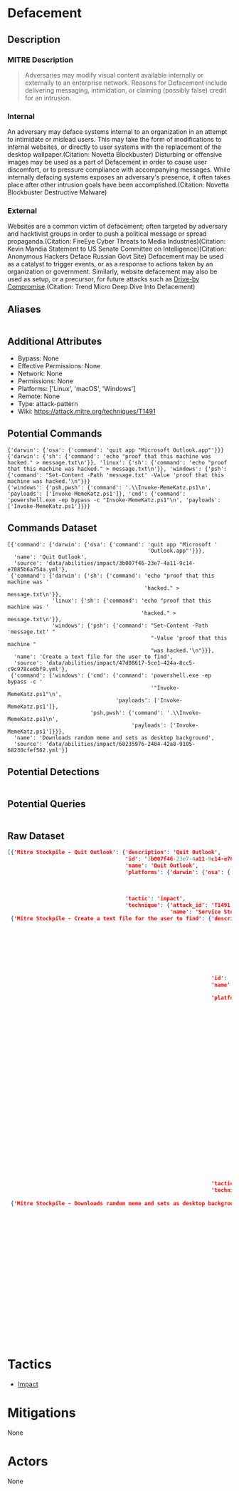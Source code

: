 
# Defacement

## Description

### MITRE Description

> Adversaries may modify visual content available internally or externally to an enterprise network. Reasons for Defacement include delivering messaging, intimidation, or claiming (possibly false) credit for an intrusion. 

### Internal
An adversary may deface systems internal to an organization in an attempt to intimidate or mislead users. This may take the form of modifications to internal websites, or directly to user systems with the replacement of the desktop wallpaper.(Citation: Novetta Blockbuster) Disturbing or offensive images may be used as a part of Defacement in order to cause user discomfort, or to pressure compliance with accompanying messages. While internally defacing systems exposes an adversary's presence, it often takes place after other intrusion goals have been accomplished.(Citation: Novetta Blockbuster Destructive Malware)

### External 
Websites are a common victim of defacement; often targeted by adversary and hacktivist groups in order to push a political message or spread propaganda.(Citation: FireEye Cyber Threats to Media Industries)(Citation: Kevin Mandia Statement to US Senate Committee on Intelligence)(Citation: Anonymous Hackers Deface Russian Govt Site) Defacement may be used as a catalyst to trigger events, or as a response to actions taken by an organization or government. Similarly, website defacement may also be used as setup, or a precursor, for future attacks such as [Drive-by Compromise](https://attack.mitre.org/techniques/T1189).(Citation: Trend Micro Deep Dive Into Defacement)


## Aliases

```

```

## Additional Attributes

* Bypass: None
* Effective Permissions: None
* Network: None
* Permissions: None
* Platforms: ['Linux', 'macOS', 'Windows']
* Remote: None
* Type: attack-pattern
* Wiki: https://attack.mitre.org/techniques/T1491

## Potential Commands

```
{'darwin': {'osa': {'command': 'quit app "Microsoft Outlook.app"'}}}
{'darwin': {'sh': {'command': 'echo "proof that this machine was hacked." > message.txt\n'}}, 'linux': {'sh': {'command': 'echo "proof that this machine was hacked." > message.txt\n'}}, 'windows': {'psh': {'command': "Set-Content -Path 'message.txt' -Value 'proof that this machine was hacked.'\n"}}}
{'windows': {'psh,pwsh': {'command': '.\\Invoke-MemeKatz.ps1\n', 'payloads': ['Invoke-MemeKatz.ps1']}, 'cmd': {'command': 'powershell.exe -ep bypass -c "Invoke-MemeKatz.ps1"\n', 'payloads': ['Invoke-MemeKatz.ps1']}}}
```

## Commands Dataset

```
[{'command': {'darwin': {'osa': {'command': 'quit app "Microsoft '
                                            'Outlook.app"'}}},
  'name': 'Quit Outlook',
  'source': 'data/abilities/impact/3b007f46-23e7-4a11-9c14-e7085b6a754a.yml'},
 {'command': {'darwin': {'sh': {'command': 'echo "proof that this machine was '
                                           'hacked." > message.txt\n'}},
              'linux': {'sh': {'command': 'echo "proof that this machine was '
                                          'hacked." > message.txt\n'}},
              'windows': {'psh': {'command': "Set-Content -Path 'message.txt' "
                                             "-Value 'proof that this machine "
                                             "was hacked.'\n"}}},
  'name': 'Create a text file for the user to find',
  'source': 'data/abilities/impact/47d08617-5ce1-424a-8cc5-c9c978ce6bf9.yml'},
 {'command': {'windows': {'cmd': {'command': 'powershell.exe -ep bypass -c '
                                             '"Invoke-MemeKatz.ps1"\n',
                                  'payloads': ['Invoke-MemeKatz.ps1']},
                          'psh,pwsh': {'command': '.\\Invoke-MemeKatz.ps1\n',
                                       'payloads': ['Invoke-MemeKatz.ps1']}}},
  'name': 'Downloads random meme and sets as desktop background',
  'source': 'data/abilities/impact/68235976-2404-42a8-9105-68230cfef562.yml'}]
```

## Potential Detections

```json

```

## Potential Queries

```json

```

## Raw Dataset

```json
[{'Mitre Stockpile - Quit Outlook': {'description': 'Quit Outlook',
                                     'id': '3b007f46-23e7-4a11-9c14-e7085b6a754a',
                                     'name': 'Quit Outlook',
                                     'platforms': {'darwin': {'osa': {'command': 'quit '
                                                                                 'app '
                                                                                 '"Microsoft '
                                                                                 'Outlook.app"'}}},
                                     'tactic': 'impact',
                                     'technique': {'attack_id': 'T1491',
                                                   'name': 'Service Stop'}}},
 {'Mitre Stockpile - Create a text file for the user to find': {'description': 'Create '
                                                                               'a '
                                                                               'text '
                                                                               'file '
                                                                               'for '
                                                                               'the '
                                                                               'user '
                                                                               'to '
                                                                               'find',
                                                                'id': '47d08617-5ce1-424a-8cc5-c9c978ce6bf9',
                                                                'name': 'Leave '
                                                                        'note',
                                                                'platforms': {'darwin': {'sh': {'command': 'echo '
                                                                                                           '"proof '
                                                                                                           'that '
                                                                                                           'this '
                                                                                                           'machine '
                                                                                                           'was '
                                                                                                           'hacked." '
                                                                                                           '> '
                                                                                                           'message.txt\n'}},
                                                                              'linux': {'sh': {'command': 'echo '
                                                                                                          '"proof '
                                                                                                          'that '
                                                                                                          'this '
                                                                                                          'machine '
                                                                                                          'was '
                                                                                                          'hacked." '
                                                                                                          '> '
                                                                                                          'message.txt\n'}},
                                                                              'windows': {'psh': {'command': 'Set-Content '
                                                                                                             '-Path '
                                                                                                             "'message.txt' "
                                                                                                             '-Value '
                                                                                                             "'proof "
                                                                                                             'that '
                                                                                                             'this '
                                                                                                             'machine '
                                                                                                             'was '
                                                                                                             "hacked.'\n"}}},
                                                                'tactic': 'impact',
                                                                'technique': {'attack_id': 'T1491',
                                                                              'name': 'Defacement'}}},
 {'Mitre Stockpile - Downloads random meme and sets as desktop background': {'description': 'Downloads '
                                                                                            'random '
                                                                                            'meme '
                                                                                            'and '
                                                                                            'sets '
                                                                                            'as '
                                                                                            'desktop '
                                                                                            'background',
                                                                             'id': '68235976-2404-42a8-9105-68230cfef562',
                                                                             'name': 'Invoke-MemeKatz',
                                                                             'platforms': {'windows': {'cmd': {'command': 'powershell.exe '
                                                                                                                          '-ep '
                                                                                                                          'bypass '
                                                                                                                          '-c '
                                                                                                                          '"Invoke-MemeKatz.ps1"\n',
                                                                                                               'payloads': ['Invoke-MemeKatz.ps1']},
                                                                                                       'psh,pwsh': {'command': '.\\Invoke-MemeKatz.ps1\n',
                                                                                                                    'payloads': ['Invoke-MemeKatz.ps1']}}},
                                                                             'tactic': 'impact',
                                                                             'technique': {'attack_id': 'T1491',
                                                                                           'name': 'Defacement'}}}]
```

# Tactics


* [Impact](../tactics/Impact.md)


# Mitigations

None

# Actors

None
